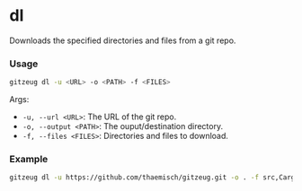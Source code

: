# dl
Downloads the specified directories and files from a git repo.

### Usage
```sh 
gitzeug dl -u <URL> -o <PATH> -f <FILES>
```
Args:
 - `-u, --url <URL>`: The URL of the git repo.
 - `-o, --output <PATH>`: The ouput/destination directory.
 - `-f, --files <FILES>`: Directories and files to download.

### Example
```sh 
gitzeug dl -u https://github.com/thaemisch/gitzeug.git -o . -f src,Cargo.toml
```
